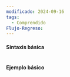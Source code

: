 ```yaml
---
modificado: 2024-09-16
tags:
  - Comprendido
Flujo-Regreso:
---
```

#### Sintaxis básica

```c#

```
#### Ejemplo básico
```c#

```